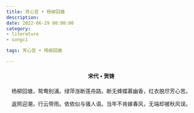 ```yaml
---
title: 芳心苦 • 杨柳回塘
description:
date: 2022-06-29 00:00:00
category:
- literature
- songci

tags: 芳心苦 • 杨柳回塘

---
```


<div id="poem-author">
    宋代 • 贺铸
</div>
<div id="poem-body">
<p class="poem-paragraph">杨柳回塘，鸳鸯别浦。绿萍涨断莲舟路。断无蜂蝶慕幽香，红衣脱尽芳心苦。</p>
<p class="poem-paragraph">返照迎潮，行云带雨。依依似与骚人语。当年不肯嫁春风，无端却被秋风误。</p>

</div>

<style>

#poem-author {
    width: 100%;
    text-align: center;
    margin: 20px 0;
    font-weight: bold;
}
#poem-body {
    width: 100%;
    text-align: center;
}
.poem-paragraph {
    font-family: "仿宋"
}

</style>